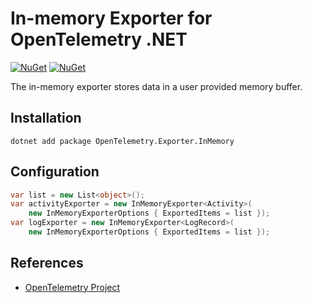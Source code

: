 # In-memory Exporter for OpenTelemetry .NET

[![NuGet](https://img.shields.io/nuget/v/OpenTelemetry.Exporter.InMemory.svg)](https://www.nuget.org/packages/OpenTelemetry.Exporter.InMemory)
[![NuGet](https://img.shields.io/nuget/dt/OpenTelemetry.Exporter.InMemory.svg)](https://www.nuget.org/packages/OpenTelemetry.Exporter.InMemory)

The in-memory exporter stores data in a user provided memory buffer.

## Installation

```shell
dotnet add package OpenTelemetry.Exporter.InMemory
```

## Configuration

```csharp
var list = new List<object>();
var activityExporter = new InMemoryExporter<Activity>(
    new InMemoryExporterOptions { ExportedItems = list });
var logExporter = new InMemoryExporter<LogRecord>(
    new InMemoryExporterOptions { ExportedItems = list });
```

## References

* [OpenTelemetry Project](https://opentelemetry.io/)

